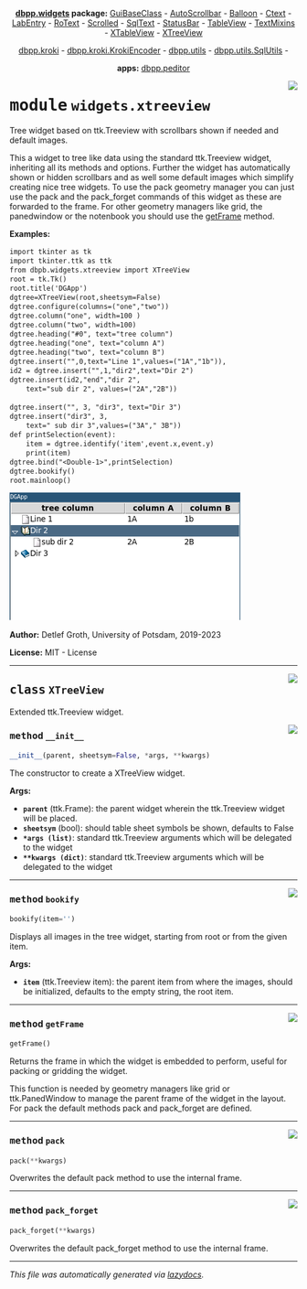 <center>

**[dbpp.widgets](dbpp.widgets.md) package:** 
[GuiBaseClass](dbpp.widgets.guibaseclass.md) -
[AutoScrollbar](dbpp.widgets.autoscrollbar.md) -
[Balloon](dbpp.widgets.balloon.md) -
[Ctext](dbpp.widgets.ctext.md) -
[LabEntry](dbpp.widgets.labentry.md) -
[RoText](dbpp.widgets.rotext.md) -
[Scrolled](dbpp.widgets.scrolled.md) -
[SqlText](dbpp.widgets.sqltext.md) -
[StatusBar](dbpp.widgets.statusbar.md) -
[TableView](dbpp.widgets.tableview.md) -
[TextMixins](dbpp.widgets.textmixins.md) -
[XTableView](dbpp.widgets.xtableview.md) -
[XTreeView](dbpp.widgets.xtreeview.md) 

[dbpp.kroki](dbpp.kroki.md) - 
[dbpp.kroki.KrokiEncoder](dbpp.kroki.krokiencoder.md) -
[dbpp.utils](dbpp.utils.md) - 
[dbpp.utils.SqlUtils](dbpp.utils.sqlutils.md)  -

**apps:** [dbpp.peditor](dbpp.peditor.pumleditor.md)


</center>

<!-- markdownlint-disable -->

<a href="../dbpp/widgets/xtreeview.py#L0"><img align="right" style="float:right;" src="https://img.shields.io/badge/-source-cccccc?style=flat-square" /></a>

# <kbd>module</kbd> `widgets.xtreeview`
Tree widget based on ttk.Treeview with scrollbars shown if needed and default images. 

This a widget to tree like data using the standard ttk.Treeview widget,  inheriting all its methods and options. Further the widget has automatically shown or hidden scrollbars and as  well some default images which simplify creating nice tree widgets. To use the pack geometry manager you can just use the pack and the  pack_forget commands of this widget as these are forwarded to the frame.  For other geometry managers like grid, the panedwindow or the notenbook you should use the [getFrame](#getFrame) method. 



**Examples:**
 

```
import tkinter as tk
import tkinter.ttk as ttk
from dbpb.widgets.xtreeview import XTreeView
root = tk.Tk()
root.title('DGApp')
dgtree=XTreeView(root,sheetsym=False)
dgtree.configure(columns=("one","two"))
dgtree.column("one", width=100 )
dgtree.column("two", width=100)
dgtree.heading("#0", text="tree column")    
dgtree.heading("one", text="column A")
dgtree.heading("two", text="column B")
dgtree.insert("",0,text="Line 1",values=("1A","1b")),
id2 = dgtree.insert("",1,"dir2",text="Dir 2")
dgtree.insert(id2,"end","dir 2",
    text="sub dir 2", values=("2A","2B"))

dgtree.insert("", 3, "dir3", text="Dir 3")
dgtree.insert("dir3", 3,
    text=" sub dir 3",values=("3A"," 3B"))
def printSelection(event):
    item = dgtree.identify('item',event.x,event.y)
    print(item)
dgtree.bind("<Double-1>",printSelection)
dgtree.bookify()
root.mainloop()
``` 



![](XTreeView.png) 

**Author:** Detlef Groth, University of Potsdam, 2019-2023 

**License:** MIT - License 



---

<a href="../dbpp/widgets/xtreeview.py#L57"><img align="right" style="float:right;" src="https://img.shields.io/badge/-source-cccccc?style=flat-square" /></a>

## <kbd>class</kbd> `XTreeView`
Extended ttk.Treeview widget. 

<a href="../dbpp/widgets/xtreeview.py#L59"><img align="right" style="float:right;" src="https://img.shields.io/badge/-source-cccccc?style=flat-square" /></a>

### <kbd>method</kbd> `__init__`

```python
__init__(parent, sheetsym=False, *args, **kwargs)
```

The constructor to create a XTreeView widget.  



**Args:**
 
 - <b>`parent`</b> (ttk.Frame):  the parent widget wherein the ttk.Treeview widget will be placed. 
 - <b>`sheetsym`</b> (bool):  should table sheet symbols be shown, defaults to False 
 - <b>`*args (list)`</b>:  standard ttk.Treeview arguments which will be delegated to the widget 
 - <b>`**kwargs (dict)`</b>:  standard ttk.Treeview arguments which will be delegated to the widget 




---

<a href="../dbpp/widgets/xtreeview.py#L136"><img align="right" style="float:right;" src="https://img.shields.io/badge/-source-cccccc?style=flat-square" /></a>

### <kbd>method</kbd> `bookify`

```python
bookify(item='')
```

Displays all images in the tree widget, starting from root or from the given item. 



**Args:**
 
 - <b>`item`</b> (ttk.Treeview item):  the parent item from where the images, should be initialized, defaults to the empty string, the root item. 

---

<a href="../dbpp/widgets/xtreeview.py#L156"><img align="right" style="float:right;" src="https://img.shields.io/badge/-source-cccccc?style=flat-square" /></a>

### <kbd>method</kbd> `getFrame`

```python
getFrame()
```

Returns the frame in which the widget is embedded to perform, useful for packing or gridding the widget. 

This function is needed by geometry managers like grid or ttk.PanedWindow to manage the parent frame of the widget in the layout. For pack the default methods pack and pack_forget are defined. 

---

<a href="../dbpp/widgets/xtreeview.py#L177"><img align="right" style="float:right;" src="https://img.shields.io/badge/-source-cccccc?style=flat-square" /></a>

### <kbd>method</kbd> `pack`

```python
pack(**kwargs)
```

Overwrites the default pack method to use the internal frame. 

---

<a href="../dbpp/widgets/xtreeview.py#L180"><img align="right" style="float:right;" src="https://img.shields.io/badge/-source-cccccc?style=flat-square" /></a>

### <kbd>method</kbd> `pack_forget`

```python
pack_forget(**kwargs)
```

Overwrites the default pack_forget method to use the internal frame. 




---

_This file was automatically generated via [lazydocs](https://github.com/ml-tooling/lazydocs)._
